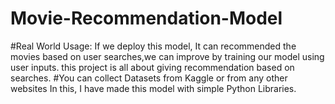 # Movie-Recommendation-Model
#Real World Usage:
     If we deploy this model, It can recommended the movies based on user searches,we can improve by training our model using user inputs.
this project is all about giving recommendation based on searches.
#You can collect Datasets from Kaggle or from any other websites
In this, I have made this model with simple Python Libraries.

